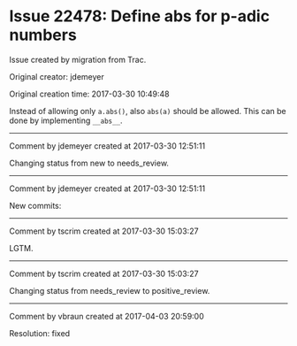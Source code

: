 # Issue 22478: Define __abs__ for p-adic numbers

Issue created by migration from Trac.

Original creator: jdemeyer

Original creation time: 2017-03-30 10:49:48

Instead of allowing only `a.abs()`, also `abs(a)` should be allowed. This can be done by implementing `__abs__`.


---

Comment by jdemeyer created at 2017-03-30 12:51:11

Changing status from new to needs_review.


---

Comment by jdemeyer created at 2017-03-30 12:51:11

New commits:


---

Comment by tscrim created at 2017-03-30 15:03:27

LGTM.


---

Comment by tscrim created at 2017-03-30 15:03:27

Changing status from needs_review to positive_review.


---

Comment by vbraun created at 2017-04-03 20:59:00

Resolution: fixed
